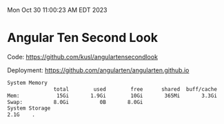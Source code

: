 Mon Oct 30 11:00:23 AM EDT 2023

# Angular Ten Second Look

Code: https://github.com/kusl/angulartensecondlook

Deployment: https://github.com/angularten/angularten.github.io

```bash
System Memory
               total        used        free      shared  buff/cache   available
Mem:            15Gi       1.9Gi        10Gi       365Mi       3.3Gi        12Gi
Swap:          8.0Gi          0B       8.0Gi
System Storage
2.1G	.
```
```bash
